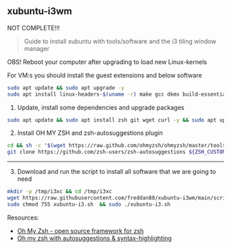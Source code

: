 ## xubuntu-i3wm

NOT COMPLETE!!!

> Guide to install xubuntu with tools/software and the i3 tiling window manager

OBS! Reboot your computer after upgrading to load new Linux-kernels

For VM:s you should install the guest extensions and below software

```bash
sudo apt update && sudo apt upgrade -y
sudo apt install linux-headers-$(uname -r) make gcc dkms build-essential -y
```

1. Update, install some dependencies and upgrade packages

```bash
sudo apt update && sudo apt install zsh git wget curl -y && sudo apt upgrade -y
```

2. Install OH MY ZSH and zsh-autosuggestions plugin

```bash
cd && sh -c "$(wget https://raw.github.com/ohmyzsh/ohmyzsh/master/tools/install.sh -O -)"
git clone https://github.com/zsh-users/zsh-autosuggestions ${ZSH_CUSTOM:-~/.oh-my-zsh/custom}/plugins/zsh-autosuggestions
```

---

3. Download and run the script to install all software that we are going to need

```bash
mkdir -p /tmp/i3xc && cd /tmp/i3xc
wget https://raw.githubusercontent.com/freddan88/xubuntu-i3wm/main/script/xubuntu-i3.sh
sudo chmod 755 xubuntu-i3.sh  && sudo ./xubuntu-i3.sh
```

Resources:

- [Oh My Zsh - open source framework for zsh](https://ohmyz.sh)
- [Oh my zsh with autosuggestions & syntax-highlighting](https://gist.github.com/dogrocker/1efb8fd9427779c827058f873b94df95)
